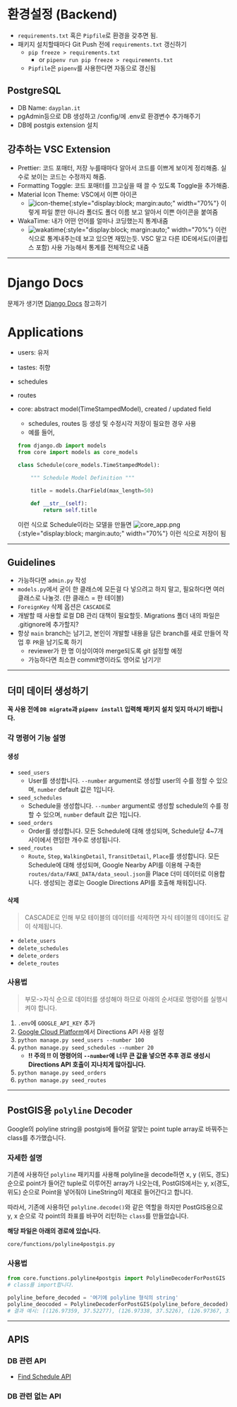 # 환경설정 (Backend)

- `requirements.txt` 혹은 `Pipfile`로 환경을 갖추면 됨.
- 패키지 설치할때마다 Git Push 전에 `requirements.txt` 갱신하기
  - `pip freeze > requirements.txt`
    - or `pipenv run pip freeze > requirements.txt`
  - `Pipfile`은 `pipenv`를 사용한다면 자동으로 갱신됨

## PostgreSQL

- DB Name: `dayplan.it`
- pgAdmin등으로 DB 생성하고 /config/에 .env로 환경변수 추가해주기
- DB에 postgis extension 설치

## 강추하는 VSC Extension

- Prettier: 코드 포매터, 저장 누를때마다 알아서 코드를 이쁘게 보이게 정리해줌. 실수로 보이는 코드는 수정까지 해줌.
- Formatting Toggle: 코드 포매터를 끄고싶을 때 끌 수 있도록 Toggle을 추가해줌.
- Material Icon Theme: VSC에서 이쁜 아이콘
  - ![icon-theme](../img/Icon-Theme.png){:style="display:block; margin:auto;" width="70%"}
    이렇게 파일 뿐만 아니라 폴더도 폴더 이름 보고 알아서 이쁜 아이콘을 붙여줌
- WakaTime: 내가 어떤 언어를 얼마나 코딩했는지 통계내줌
  - ![wakatime](../img/wakatime.png){:style="display:block; margin:auto;" width="70%"}
    이런식으로 통계내주는데 보고 있으면 재밌는듯. VSC 말고 다른 IDE에서도(이클립스 포함) 사용 가능해서 통계를 전체적으로 내줌

---

# Django Docs

문제가 생기면 [Django Docs](https://docs.djangoproject.com/en/4.0/) 참고하기

# Applications

- users: 유저
- tastes: 취향
- schedules
- routes
- core: abstract model(TimeStampedModel), created / updated field

  - schedules, routes 등 생성 및 수정시각 저장이 필요한 경우 사용
  - 예를 들어,

  ```python
  from django.db import models
  from core import models as core_models

  class Schedule(core_models.TimeStampedModel):

      """ Schedule Model Definition """

      title = models.CharField(max_length=50)

      def __str__(self):
          return self.title
  ```

  이런 식으로 Schedule이라는 모델을 만들면
  ![core_app.png](../img/core_app.png){:style="display:block; margin:auto;" width="70%"}
  이런 식으로 저장이 됨

---

## Guidelines

- 가능하다면 `admin.py` 작성
- `models.py`에서 굳이 한 클래스에 모든걸 다 넣으려고 하지 말고, 필요하다면 여러 클래스로 나눌것. (한 클래스 = 한 테이블)
- `ForeignKey` 삭제 옵션은 `CASCADE`로
- 개발할 때 사용할 로컬 DB 관리 대책이 필요할듯. Migrations 폴더 내의 파일은 .gitignore에 추가할지?
- 항상 `main` branch는 남기고, 본인이 개발할 내용을 담은 branch를 새로 만들어 작업 후 `PR`을 남기도록 하기
  - reviewer가 한 명 이상이여야 merge되도록 git 설정할 예정
  - 가능하다면 최소한 commit명이라도 영어로 남기기!

---

## 더미 데이터 생성하기

**꼭 사용 전에 `DB migrate`과 `pipenv install` 입력해 패키지 설치 잊지 마시기 바랍니다.**

### 각 명령어 기능 설명

#### 생성

- `seed_users`
  - User를 생성합니다. `--number` argument로 생성할 user의 수를 정할 수 있으며, `number` default 값은 1입니다.
- `seed_schedules`
  - Schedule을 생성합니다. `--number` argument로 생성할 schedule의 수를 정할 수 있으며, `number` default 값은 1입니다.
- `seed_orders`
  - Order를 생성합니다. 모든 Schedule에 대해 생성되며, Schedule당 4~7개 사이에서 랜덤한 개수로 생성됩니다.
- `seed_routes`
  - `Route`, `Step`, `WalkingDetail`, `TransitDetail`, `Place`를 생성합니다. 모든 Schedule에 대해 생성되며, Google Nearby API를 이용해 구축한 `routes/data/FAKE_DATA/data_seoul.json`을 Place 더미 데이터로 이용합니다. 생성되는 경로는 Google Directions API를 호출해 채워집니다.

#### 삭제

> CASCADE로 인해 부모 테이블의 데이터를 삭제하면 자식 테이블의 데이터도 같이 삭제됩니다.

- `delete_users`
- `delete_schedules`
- `delete_orders`
- `delete_routes`

### 사용법

> 부모->자식 순으로 데이터를 생성해야 하므로 아래의 순서대로 명령어를 실행시켜야 합니다.

1. `.env`에 `GOOGLE_API_KEY` 추가
2. [Google Cloud Platform](https://console.cloud.google.com/)에서 Directions API 사용 설정
3. `python manage.py seed_users --number 100`
4. `python manage.py seed_schedules --number 20`
   - **‼️ 주의 ‼️ 이 명령어의 `--number`에 너무 큰 값을 넣으면 추후 경로 생성시 Directions API 호출이 지나치게 많아집니다.**
5. `python manage.py seed_orders`
6. `python manage.py seed_routes`

---

## PostGIS용 `polyline` Decoder

Google의 polyline string을 postgis에 들어갈 알맞는 point tuple array로 바꿔주는 class를 추가했습니다.

### 자세한 설명

기존에 사용하던 `polyline` 패키지를 사용해 polyline을 decode하면 x, y (위도, 경도) 순으로 point가 들어간 tuple로 이루어진 array가 나오는데, PostGIS에서는 y, x(경도, 위도) 순으로 Point을 넣어줘야 LineString이 제대로 들어간다고 합니다.

따라서, 기존에 사용하던 `polyline.decode()`와 같은 역할을 하지만 PostGIS용으로 y, x 순으로 각 point의 좌표를 바꾸어 리턴하는 `class`를 만들었습니다.

**해당 파일은 아래의 경로에 있습니다.**

```
core/functions/polyline4postgis.py
```

### 사용법

```python
from core.functions.polyline4postgis import PolylineDecoderForPostGIS
# class를 import합니다.

polyline_before_decoded = '여기에 polyline 형식의 string'
polyline_deocoded = PolylineDecoderForPostGIS(polyline_before_decoded).get() # 꼭 .get()을 붙이도록 합니다.
# 결과 예시: [(126.97359, 37.52277), (126.97338, 37.5226), (126.97367, 37.52237)]

```

---

## APIS

### DB 관련 API

- [Find Schedule API](./schedules/api/README.md)

### DB 관련 없는 API
